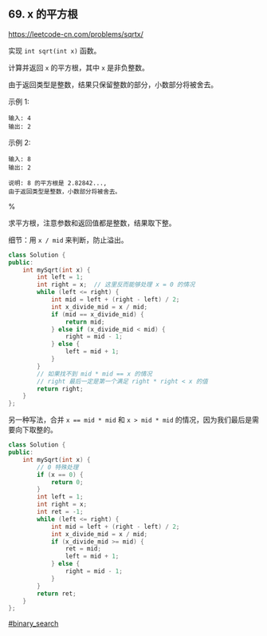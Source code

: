 ## 69. x 的平方根

https://leetcode-cn.com/problems/sqrtx/

实现 `int sqrt(int x)` 函数。

计算并返回 `x` 的平方根，其中 `x` 是非负整数。

由于返回类型是整数，结果只保留整数的部分，小数部分将被舍去。

示例 1:

```
输入: 4
输出: 2
```

示例 2:

```
输入: 8
输出: 2

说明: 8 的平方根是 2.82842...,
由于返回类型是整数，小数部分将被舍去。
```

%

求平方根，注意参数和返回值都是整数，结果取下整。

细节：用 `x / mid` 来判断，防止溢出。

```cpp
class Solution {
public:
    int mySqrt(int x) {
        int left = 1;
        int right = x;  // 这里反而能够处理 x = 0 的情况
        while (left <= right) {
            int mid = left + (right - left) / 2;
            int x_divide_mid = x / mid;
            if (mid == x_divide_mid) {
                return mid;
            } else if (x_divide_mid < mid) {
                right = mid - 1;
            } else {
                left = mid + 1;
            }
        }
        // 如果找不到 mid * mid == x 的情况
        // right 最后一定是第一个满足 right * right < x 的值
        return right;
    }
};
```

另一种写法，合并 `x == mid * mid` 和 `x > mid * mid` 的情况，因为我们最后是需要向下取整的。

```cpp
class Solution {
public:
    int mySqrt(int x) {
        // 0 特殊处理
        if (x == 0) {
            return 0;
        }
        int left = 1;
        int right = x;
        int ret = -1;
        while (left <= right) {
            int mid = left + (right - left) / 2;
            int x_divide_mid = x / mid;
            if (x_divide_mid >= mid) {
                ret = mid;
                left = mid + 1;
            } else {
                right = mid - 1;
            }
        }
        return ret;
    }
};
```

[#binary_search]()